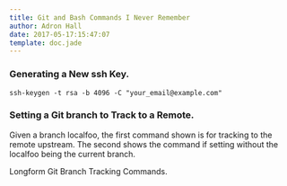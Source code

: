 ```yaml
---
title: Git and Bash Commands I Never Remember
author: Adron Hall
date: 2017-05-17:15:47:07
template: doc.jade
---
```

### Generating a New ssh Key.

```shell-script
ssh-keygen -t rsa -b 4096 -C "your_email@example.com"
```

### Setting a Git branch to Track to a Remote.

Given a branch localfoo, the first command shown is for tracking to the remote upstream. The second shows the command if setting without the localfoo being the current branch.

<script src="https://gist.github.com/Adron/025d88548527d107c272e836ab9e0cc6.js"></script>

Longform Git Branch Tracking Commands.

<script src="https://gist.github.com/Adron/d9c6fc041f01f1b298bbea9793de3bb3.js"></script>